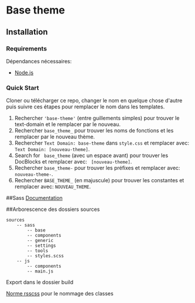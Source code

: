 Base theme
===


Installation
---------------

### Requirements

Dépendances nécessaires:

- [Node.js](https://nodejs.org/)

### Quick Start

Cloner ou télécharger ce repo, changer le nom en quelque chose d'autre puis suivre ces étapes pour remplacer le nom dans les templates.

1. Rechercher `'base-theme'` (entre guillements simples) pour trouver le text-domain et le remplacer par le nouveau.
2. Rechercher `base_theme_` pour trouver les noms de fonctions et les remplacer par le nouveau thème.
3. Rechercher `Text Domain: base-theme` dans `style.css` et remplacer avec: `Text Domain: [nouveau-theme]`.
4. Search for <code>&nbsp;base_theme</code> (avec un espace avant) pour trouver les DocBlocks et remplacer avec: <code>&nbsp;[nouveau-theme]</code>.
5. Rechercher `base_theme-` pour trouver les préfixes et remplacer avec: `nouveau-theme-`.
6. Rechercher `BASE_THEME_` (en majuscule) pour trouver les constantes et remplacer avec: `NOUVEAU_THEME`.


##Sass
[Documentation](https://sass-lang.com/)

##Arborescence des dossiers sources

	sources
		-- sass
			-- base
			-- components
			-- generic
			-- settings
			-- tools
			-- styles.scss
		-- js
			-- components
			-- main.js

Export dans le dossier build

[Norme rsscss](https://rscss.io/index.html) pour le nommage des classes
